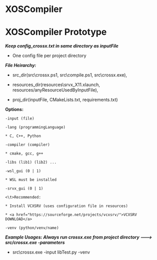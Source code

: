 # XOSCompiler

# XOSCompiler Prototype

***Keep config_crossx.txt in same directory as inputFile*** 
* One config file per project directory

***File Heirarchy:***

* src_dir(src\crossx.ps1, src\compile.ps1, src\crossx.exe), 

* resources_dir(resources\srvx_X11.xlaunch, resources/anyResourceUsedByInputFile), 

* proj_dir(inputFile, CMakeLists.txt, requirements.txt)

****Options:****
    
    -input (file)

    -lang (programmingLanguage) 

    * C, C++, Python

    -compiler (compiler)
    
    * cmake, gcc, g++

    -libs (lib1) (lib2) ...

    -wsl_gui (0 | 1)
    
    * WSL must be installed
    
    -srvx_gui (0 | 1)
    
    <\t>Recommended:   
    
    * Install VCXSRV (uses configuration file in resources)
    
    * <a href="https://sourceforge.net/projects/vcxsrv/">VCXSRV DOWNLOAD</a>

    -venv (python/venv/name) 

***Example Usages: Always run crossx.exe from project directory ---> src/crossx.exe -parameters*** 
* src\crossx.exe -input libTest.py -venv  

